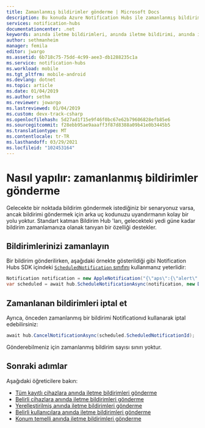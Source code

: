 ```yaml
---
title: Zamanlanmış bildirimler gönderme | Microsoft Docs
description: Bu konuda Azure Notification Hubs ile zamanlanmış bildirimlerin kullanılması açıklanmaktadır.
services: notification-hubs
documentationcenter: .net
keywords: anında iletme bildirimleri, anında iletme bildirimi, anında iletme bildirimleri zamanlama
author: sethmanheim
manager: femila
editor: jwargo
ms.assetid: 6b718c75-75dd-4c99-aee3-db1288235c1a
ms.service: notification-hubs
ms.workload: mobile
ms.tgt_pltfrm: mobile-android
ms.devlang: dotnet
ms.topic: article
ms.date: 01/04/2019
ms.author: sethm
ms.reviewer: jowargo
ms.lastreviewed: 01/04/2019
ms.custom: devx-track-csharp
ms.openlocfilehash: 5d27ad1f15e9f46f0bc67e62b79606828efb85e6
ms.sourcegitcommit: f28ebb95ae9aaaff3f87d8388a09b41e0b3445b5
ms.translationtype: MT
ms.contentlocale: tr-TR
ms.lasthandoff: 03/29/2021
ms.locfileid: "102453164"
---
```

# <a name="how-to-send-scheduled-notifications"></a>Nasıl yapılır: zamanlanmış bildirimler gönderme

Gelecekte bir noktada bildirim göndermek istediğiniz bir senaryonuz varsa, ancak bildirimi göndermek için arka uç kodunuzu uyandırmanın kolay bir yolu yoktur. Standart katman Bildirim Hub 'ları, gelecekteki yedi güne kadar bildirim zamanlamanıza olanak tanıyan bir özelliği destekler.


## <a name="schedule-your-notifications"></a>Bildirimlerinizi zamanlayın
Bir bildirim gönderilirken, aşağıdaki örnekte gösterildiği gibi Notification Hubs SDK içindeki [ `ScheduledNotification` sınıfını](/dotnet/api/microsoft.azure.notificationhubs.schedulednotification#microsoft_azure_notificationhubs_schedulednotification) kullanmanız yeterlidir:

```csharp
Notification notification = new AppleNotification("{\"aps\":{\"alert\":\"Happy birthday!\"}}");
var scheduled = await hub.ScheduleNotificationAsync(notification, new DateTime(2014, 7, 19, 0, 0, 0));
```

## <a name="cancel-scheduled-notifications"></a>Zamanlanan bildirimleri iptal et
Ayrıca, önceden zamanlanmış bir bildirimi Notificationıd kullanarak iptal edebilirsiniz:

```csharp
await hub.CancelNotificationAsync(scheduled.ScheduledNotificationId);
```

Gönderebilmeniz için zamanlanmış bildirim sayısı sınırı yoktur.

## <a name="next-steps"></a>Sonraki adımlar

Aşağıdaki öğreticilere bakın:

 - [Tüm kayıtlı cihazlara anında iletme bildirimleri gönderme](notification-hubs-windows-store-dotnet-get-started-wns-push-notification.md)
 - [Belirli cihazlara anında iletme bildirimleri gönderme](notification-hubs-windows-notification-dotnet-push-xplat-segmented-wns.md)
 - [Yerelleştirilmiş anında iletme bildirimleri gönderme](notification-hubs-windows-store-dotnet-xplat-localized-wns-push-notification.md)
 - [Belirli kullanıcılara anında iletme bildirimleri gönderme](notification-hubs-aspnet-backend-windows-dotnet-wns-notification.md) 
 - [Konum temelli anında iletme bildirimleri gönderme](notification-hubs-push-bing-spatial-data-geofencing-notification.md)

